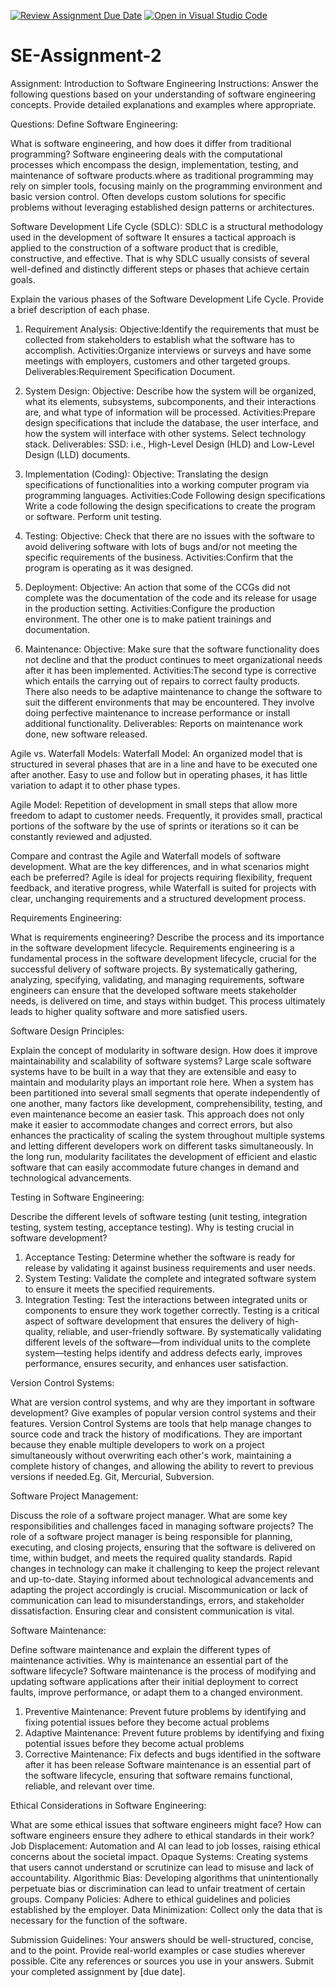 [![Review Assignment Due Date](https://classroom.github.com/assets/deadline-readme-button-24ddc0f5d75046c5622901739e7c5dd533143b0c8e959d652212380cedb1ea36.svg)](https://classroom.github.com/a/-ucQIGTc)
[![Open in Visual Studio Code](https://classroom.github.com/assets/open-in-vscode-718a45dd9cf7e7f842a935f5ebbe5719a5e09af4491e668f4dbf3b35d5cca122.svg)](https://classroom.github.com/online_ide?assignment_repo_id=15238190&assignment_repo_type=AssignmentRepo)
# SE-Assignment-2
Assignment: Introduction to Software Engineering
Instructions:
Answer the following questions based on your understanding of software engineering concepts. Provide detailed explanations and examples where appropriate.

Questions:
Define Software Engineering:

What is software engineering, and how does it differ from traditional programming?
Software engineering deals with the computational processes which encompass the design, implementation, testing, and maintenance of software products.where as traditional programming may rely on simpler tools, focusing mainly on the programming environment and basic version control. Often develops custom solutions for specific problems without leveraging established design patterns or architectures.

Software Development Life Cycle (SDLC):
SDLC is a structural methodology used in the development of software  It ensures a tactical approach is applied to the construction of a software product that is credible, constructive, and effective. That is why SDLC usually consists of several well-defined and distinctly different steps or phases that achieve certain goals.

Explain the various phases of the Software Development Life Cycle. Provide a brief description of each phase.
1. Requirement Analysis:
Objective:Identify the requirements that must be collected from stakeholders to establish what the software has to accomplish.
Activities:Organize interviews or surveys and have some meetings with employers, customers and other targeted groups.
Deliverables:Requirement Specification Document.

2. System Design:
Objective: Describe how the system will be organized, what its elements, subsystems, subcomponents, and their interactions are, and what type of information will be processed.
Activities:Prepare design specifications that include the database, the user interface, and how the system will interface with other systems.
Select technology stack.
Deliverables: SSD: i.e., High-Level Design (HLD) and Low-Level Design (LLD) documents.

3. Implementation (Coding):
Objective: Translating the design specifications of functionalities into a working computer program via programming languages.
Activities:Code Following design specifications Write a code following the design specifications to create the program or software.
Perform unit testing.

4. Testing:
Objective: Check that there are no issues with the software to avoid delivering software with lots of bugs and/or not meeting the specific requirements of the business.
Activities:Confirm that the program is operating as it was designed.

5. Deployment:
Objective: An action that some of the CCGs did not complete was the documentation of the code and its release for usage in the production setting.
Activities:Configure the production environment.
The other one is to make patient trainings and documentation.

6. Maintenance:
Objective: Make sure that the software functionality does not decline and that the product continues to meet organizational needs after it has been implemented.
Activities:The second type is corrective which entails the carrying out of repairs to correct faulty products.
There also needs to be adaptive maintenance to change the software to suit the different environments that may be encountered.
They involve doing perfective maintenance to increase performance or install additional functionality.
Deliverables: Reports on maintenance work done, new software released.

Agile vs. Waterfall Models:
Waterfall Model:
An organized model that is structured in several phases that are in a line and have to be executed one after another.
Easy to use and follow but in operating phases, it has little variation to adapt it to other phase types.

Agile Model:
Repetition of development in small steps that allow more freedom to adapt to customer needs.
Frequently, it provides small, practical portions of the software by the use of sprints or iterations so it can be constantly reviewed and adjusted.

Compare and contrast the Agile and Waterfall models of software development. What are the key differences, and in what scenarios might each be preferred?
 Agile is ideal for projects requiring flexibility, frequent feedback, and iterative progress, while Waterfall is suited for projects with clear, unchanging requirements and a structured development process.

Requirements Engineering:

What is requirements engineering? Describe the process and its importance in the software development lifecycle.
Requirements engineering is a fundamental process in the software development lifecycle, crucial for the successful delivery of software projects. By systematically gathering, analyzing, specifying, validating, and managing requirements, software engineers can ensure that the developed software meets stakeholder needs, is delivered on time, and stays within budget. This process ultimately leads to higher quality software and more satisfied users.

Software Design Principles:

Explain the concept of modularity in software design. How does it improve maintainability and scalability of software systems?
Large scale software systems have to be built in a way that they are extensible and easy to maintain and modularity plays an important role here. When a system has been partitioned into several small segments that operate independently of one another, many factors like development, comprehensibility, testing, and even maintenance become an easier task. This approach does not only make it easier to accommodate changes and correct errors, but also enhances the practicality of scaling the system throughout multiple systems and letting different developers work on different tasks simultaneously. In the long run, modularity facilitates the development of efficient and elastic software that can easily accommodate future changes in demand and technological advancements.

Testing in Software Engineering:

Describe the different levels of software testing (unit testing, integration testing, system testing, acceptance testing). Why is testing crucial in software development?
1. Acceptance Testing: Determine whether the software is ready for release by validating it against business requirements and user needs.
2. System Testing: Validate the complete and integrated software system to ensure it meets the specified requirements.
3. Integration Testing: Test the interactions between integrated units or components to ensure they work together correctly.
Testing is a critical aspect of software development that ensures the delivery of high-quality, reliable, and user-friendly software. By systematically validating different levels of the software—from individual units to the complete system—testing helps identify and address defects early, improves performance, ensures security, and enhances user satisfaction.

Version Control Systems:

What are version control systems, and why are they important in software development? Give examples of popular version control systems and their features.
Version Control Systems are tools that help manage changes to source code and track the history of modifications. They are important because they enable multiple developers to work on a project simultaneously without overwriting each other's work, maintaining a complete history of changes, and allowing the ability to revert to previous versions if needed.Eg. Git, Mercurial, Subversion.

Software Project Management:

Discuss the role of a software project manager. What are some key responsibilities and challenges faced in managing software projects?
The role of a software project manager is being responsible for planning, executing, and closing projects, ensuring that the software is delivered on time, within budget, and meets the required quality standards.
Rapid changes in technology can make it challenging to keep the project relevant and up-to-date. Staying informed about technological advancements and adapting the project accordingly is crucial.
Miscommunication or lack of communication can lead to misunderstandings, errors, and stakeholder dissatisfaction. Ensuring clear and consistent communication is vital.

Software Maintenance:

Define software maintenance and explain the different types of maintenance activities. Why is maintenance an essential part of the software lifecycle?
Software maintenance is the process of modifying and updating software applications after their initial deployment to correct faults, improve performance, or adapt them to a changed environment. 
1. Preventive Maintenance: Prevent future problems by identifying and fixing potential issues before they become actual problems
2. Adaptive Maintenance: Prevent future problems by identifying and fixing potential issues before they become actual problems
3. Corrective Maintenance: Fix defects and bugs identified in the software after it has been release
Software maintenance is an essential part of the software lifecycle, ensuring that software remains functional, reliable, and relevant over time.

Ethical Considerations in Software Engineering:

What are some ethical issues that software engineers might face? How can software engineers ensure they adhere to ethical standards in their work?
Job Displacement: Automation and AI can lead to job losses, raising ethical concerns about the societal impact.
Opaque Systems: Creating systems that users cannot understand or scrutinize can lead to misuse and lack of accountability.
Algorithmic Bias: Developing algorithms that unintentionally perpetuate bias or discrimination can lead to unfair treatment of certain groups.
Company Policies: Adhere to ethical guidelines and policies established by the employer.
Data Minimization: Collect only the data that is necessary for the function of the software.

Submission Guidelines:
Your answers should be well-structured, concise, and to the point.
Provide real-world examples or case studies wherever possible.
Cite any references or sources you use in your answers.
Submit your completed assignment by [due date].
